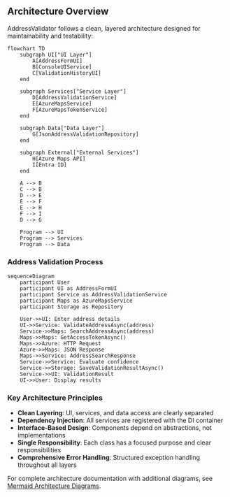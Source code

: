 ## Architecture Overview

AddressValidator follows a clean, layered architecture designed for maintainability and testability:

```mermaid
flowchart TD
    subgraph UI["UI Layer"]
        A[AddressFormUI] 
        B[ConsoleUIService]
        C[ValidationHistoryUI]
    end
    
    subgraph Services["Service Layer"]
        D[AddressValidationService]
        E[AzureMapsService]
        F[AzureMapsTokenService]
    end
    
    subgraph Data["Data Layer"]
        G[JsonAddressValidationRepository]
    end
    
    subgraph External["External Services"]
        H[Azure Maps API]
        I[Entra ID]
    end
    
    A --> B
    C --> B
    D --> E
    E --> F
    E --> H
    F --> I
    D --> G
    
    Program --> UI
    Program --> Services
    Program --> Data
```

### Address Validation Process

```mermaid
sequenceDiagram
    participant User
    participant UI as AddressFormUI
    participant Service as AddressValidationService
    participant Maps as AzureMapsService
    participant Storage as Repository
    
    User->>UI: Enter address details
    UI->>Service: ValidateAddressAsync(address)
    Service->>Maps: SearchAddressAsync(address)
    Maps->>Maps: GetAccessTokenAsync()
    Maps->>Azure: HTTP Request
    Azure->>Maps: JSON Response
    Maps->>Service: AddressSearchResponse
    Service->>Service: Evaluate confidence
    Service->>Storage: SaveValidationResultAsync()
    Service->>UI: ValidationResult
    UI->>User: Display results
```

### Key Architecture Principles

- **Clean Layering**: UI, services, and data access are clearly separated
- **Dependency Injection**: All services are registered with the DI container
- **Interface-Based Design**: Components depend on abstractions, not implementations
- **Single Responsibility**: Each class has a focused purpose and clear responsibilities
- **Comprehensive Error Handling**: Structured exception handling throughout all layers

For complete architecture documentation with additional diagrams, see [Mermaid Architecture Diagrams](Mermaid-Architecture-Diagrams.md).